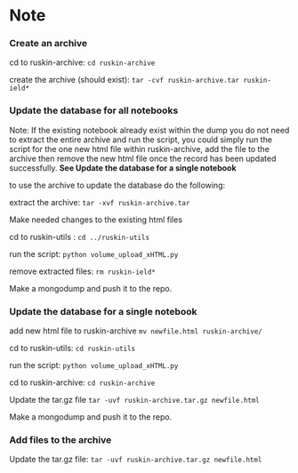 # Note
### Create an archive
cd to ruskin-archive: ```cd ruskin-archive```

create the archive (should exist): ```tar -cvf ruskin-archive.tar ruskin-ield*```

### Update the database for all notebooks
Note: If the existing notebook already exist within the dump you do not need to extract the entire archive and run the script, you could simply run the script for the one new html file within ruskin-archive, add the file to the archive then remove the new html file once the record has been updated successfully. **See Update the database for a single notebook**

to use the archive to update the database do the following:

extract the archive: ```tar -xvf ruskin-archive.tar```

Make needed changes to the existing html files

cd to ruskin-utils : ```cd ../ruskin-utils```

run the script: ```python volume_upload_xHTML.py```

remove extracted files: ``` rm ruskin-ield* ```

Make a mongodump and push it to the repo.

### Update the database for a single notebook
add new html file to ruskin-archive ```mv newfile.html ruskin-archive/```

cd to ruskin-utils: ```cd ruskin-utils```

run the script: ```python volume_upload_xHTML.py```

cd to ruskin-archive: ```cd ruskin-archive```

Update the tar.gz file ```tar -uvf ruskin-archive.tar.gz newfile.html```

Make a mongodump and push it to the repo.

### Add files to the archive
Update the tar.gz file: ```tar -uvf ruskin-archive.tar.gz newfile.html```
